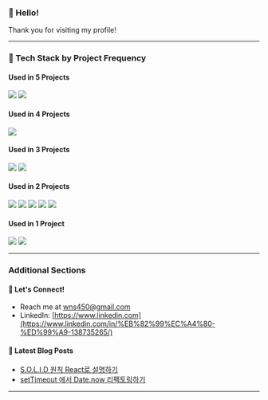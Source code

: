

### 👋 Hello!
Thank you for visiting my profile!

---

### 🚀 Tech Stack by Project Frequency

#### Used in 5 Projects
<img src="https://img.shields.io/badge/Javascript-F7DF1E?style=for-the-badge&logo=javascript&logoColor=black"> <img src="https://img.shields.io/badge/React-61DAFB?style=for-the-badge&logo=React&logoColor=white">

#### Used in 4 Projects
<img src="https://img.shields.io/badge/TypeScript-007ACC?style=for-the-badge&logo=typescript&logoColor=white">

#### Used in 3 Projects
<img src="https://img.shields.io/badge/Next.js-000000?style=for-the-badge&logo=next.js&logoColor=white"> <img src="https://img.shields.io/badge/Tailwind_CSS-38B2AC?style=for-the-badge&logo=tailwind-css&logoColor=white">

#### Used in 2 Projects
<img src="https://img.shields.io/badge/React%20Query-FF4154?style=for-the-badge&logo=React%20Query&logoColor=white"> <img src="https://img.shields.io/badge/Redux-764ABC?style=for-the-badge&logo=Redux&logoColor=white"> <img src="https://img.shields.io/badge/Recoil-3578E5?style=for-the-badge&logo=Recoil&logoColor=white"> <img src="https://img.shields.io/badge/Styled%20Components-A0522D?style=for-the-badge&logo=styled-components&logoColor=white"> <img src="https://img.shields.io/badge/SCSS-CC6699?style=for-the-badge&logo=sass&logoColor=white">

#### Used in 1 Project
<img src="https://img.shields.io/badge/Zustand-8A2BE2?style=for-the-badge&logo=Zustand&logoColor=white"> <img src="https://img.shields.io/badge/Emotion-DB7093?style=for-the-badge&logo=Emotion&logoColor=white">

---

### Additional Sections

#### 💬 Let's Connect!
- Reach me at [wns450@gmail.com](mailto:wns450@gmail.com)
- LinkedIn: [https://www.linkedin.com](https://www.linkedin.com/in/%EB%82%99%EC%A4%80-%ED%99%A9-138735265/)

#### 📘 Latest Blog Posts
- [S.O.L.I.D 원칙 React로 설명하기](https://velog.io/@wns450/S.O.L.I.D-%EC%9B%90%EC%B9%99)
- [setTimeout 에서 Date.now 리펙토링하기](https://velog.io/@wns450/setTimeout-%EC%97%90%EC%84%9C-Date.now-%EB%A6%AC%ED%8E%99%ED%86%A0%EB%A7%81%ED%95%98%EA%B8%B0)

---

<br>
<!--
#339933
#000000
#181717
#E10098
#0052CC
<img src="https://img.shields.io/badge/Recoil-3578E5?style=for-the-badge&logo=MongoDB&logoColor=white">
<img src="https://img.shields.io/badge/GraphQL-E10098?style=for-the-badge&logo=GraphQL&logoColor=white">
<img src="https://img.shields.io/badge/Node.js-339933?style=for-the-badge&logo=node.js&logoColor=white">
<img src="https://img.shields.io/badge/MongoDB-47A248?style=for-the-badge&logo=MongoDB&logoColor=white">
<img src="https://img.shields.io/badge/GrephQL-E10098?style=for-the-badge&logo=GrephQL&logoColor=white">
https://simpleicons.org/?q=graph

**nakjun12/nakjun12** is a ✨ _special_ ✨ repository because its `README.md` (this file) appears on your GitHub profile.

Here are some ideas to get you started:

- 🔭 I’m currently working on ...
- 🌱 I’m currently learning ...
- 👯 I’m looking to collaborate on ...
- 🤔 I’m looking for help with ...
- 💬 Ask me about ...
- 📫 How to reach me: ...
- 😄 Pronouns: ...
- ⚡ Fun fact: ...
-->
